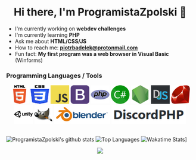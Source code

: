<h1 align="center"> Hi there, I'm ProgramistaZpolski 👋 </h1>

  - I'm currently working on **webdev challenges**
  - I'm currently learning **PHP**
  - Ask me about **HTML/CSS/JS**
  - How to reach me: **<a href="mailto:piotrbadelek@protonmail.com">piotrbadelek@protonmail.com</a>**
  - Fun fact: **My first program was a web browser in Visual Basic** (Winforms)
  
### Programming Languages / Tools
<div align="center">
<img src="html5.svg" width="50px" height="50px" alt="HTML5"> <img src="css3.svg" width="50px" height="50px" alt="CSS3"> <img src="js.png" width="50px" height="50px" alt="Javascript"> <img src="bootstrap.png" width="50px" height="50px" alt="Bootstrap"> <img src="php.png" width="50px" height="50px" alt="PHP"> <img src="csharp.png" width="50px" height="50px" alt="C#"> <img src="nodejs.png" width="50px" height="50px" alt="NodeJS"> <img src="djs.png" width="50px" height="50px" alt="Discord.JS"> <img src="ruby.png" width="50px" height="50px" alt="Ruby"> <img src="unity.png" width="50px" height="50px" alt="Unity"> <img src="gim.svg" width="50px" height="50px" alt="GIMP"> <img src="blender.png" width="150px" height="50px" alt="Blender"> <img src="dphp.png" width="200px" height="50px" alt="DiscordPHP">
</div><br>


![ProgramistaZpolski's github stats](https://github-readme-stats.vercel.app/api?username=programistazpolski&show_icons=true&theme=nord)
![Top Languages](https://github-readme-stats.vercel.app/api/top-langs/?username=programistazpolski&layout=compact&theme=nord)
![Wakatime Stats](https://github-readme-stats.vercel.app/api/wakatime?username=programistazpolski&layout=compact&theme=nord)]
<div align="center"><img src="https://komarev.com/ghpvc/?username=programistazpolski"></div><br>


<!--
**ProgramistaZpolski/programistazpolski** is a ✨ _special_ ✨ repository because its `README.md` (this file) appears on your GitHub profile.

Here are some ideas to get you started:

- 🔭 I’m currently working on ...
- 🌱 I’m currently learning ...
- 👯 I’m looking to collaborate on ...
- 🤔 I’m looking for help with ...
- 💬 Ask me about ...
- 📫 How to reach me: ...
- 😄 Pronouns: ...
- ⚡ Fun fact: ...
-->
